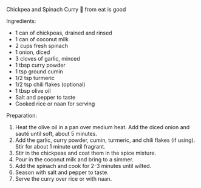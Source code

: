 Chickpea and Spinach Curry 🥙 from eat is good

Ingredients:
- 1 can of chickpeas, drained and rinsed
- 1 can of coconut milk
- 2 cups fresh spinach
- 1 onion, diced
- 3 cloves of garlic, minced
- 1 tbsp curry powder
- 1 tsp ground cumin
- 1/2 tsp turmeric
- 1/2 tsp chili flakes (optional)
- 1 tbsp olive oil
- Salt and pepper to taste
- Cooked rice or naan for serving

Preparation:
1. Heat the olive oil in a pan over medium heat. Add the diced onion and sauté until soft, about 5 minutes.
2. Add the garlic, curry powder, cumin, turmeric, and chili flakes (if using). Stir for about 1 minute until fragrant.
3. Stir in the chickpeas and coat them in the spice mixture.
4. Pour in the coconut milk and bring to a simmer.
5. Add the spinach and cook for 2-3 minutes until wilted.
6. Season with salt and pepper to taste.
7. Serve the curry over rice or with naan.
